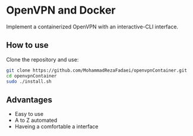 # OpenVPN and Docker
Implement a containerized OpenVPN with an interactive-CLI interface.

## How to use
Clone the repository and use:
```bash
git clone https://github.com/MohammadRezaFadaei/openvpnContainer.git
cd openvpnContainer
sudo ./install.sh
```

## Advantages
* Easy to use
* A to Z automated
* Haveing a comfortable a interface
